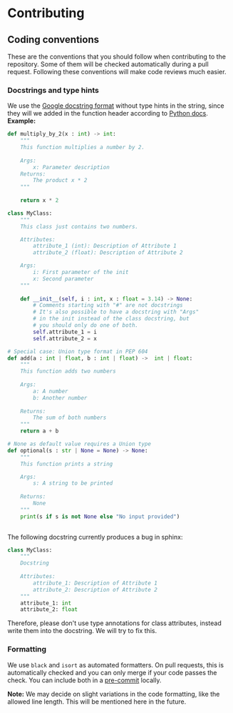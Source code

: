 # Contributing

## Coding conventions

These are the conventions that you should follow when contributing to the repository. Some of them will be checked automatically during a pull request. Following these conventions will make code reviews much easier.

### Docstrings and type hints

We use the [Google docstring format](https://www.sphinx-doc.org/en/master/usage/extensions/example_google.html) without type hints in the string, since they will we added in the function header according to [Python docs](https://docs.python.org/3/library/typing.html). 
**Example:**

```python
def multiply_by_2(x : int) -> int:
    """
    This function multiplies a number by 2.
    
    Args:
        x: Parameter description
    Returns:
        The product x * 2
    """
    
    return x * 2

class MyClass:
    """
    This class just contains two numbers.

    Attributes:
        attribute_1 (int): Description of Attribute 1
        attribute_2 (float): Description of Attribute 2

    Args:
        i: First parameter of the init
        x: Second parameter
    """
    
    def __init__(self, i : int, x : float = 3.14) -> None:
        # Comments starting with "#" are not docstrings
        # It's also possible to have a docstring with "Args"
        # in the init instead of the class docstring, but 
        # you should only do one of both.
        self.attribute_1 = i
        self.attribute_2 = x

# Special case: Union type format in PEP 604
def add(a : int | float, b : int | float) ->  int | float:
    """
    This function adds two numbers
    
    Args:
        a: A number
        b: Another number
    
    Returns:
        The sum of both numbers
    """
    return a + b

# None as default value requires a Union type
def optional(s : str | None = None) -> None:
    """
    This function prints a string

    Args:
        s: A string to be printed
    
    Returns:
        None
    """
    print(s if s is not None else "No input provided")
    
```

The following docstring currently produces a bug in sphinx:

```python
class MyClass:
    """
    Docstring
 
    Attributes:
        attribute_1: Description of Attribute 1
        attribute_2: Description of Attribute 2
    """
    attribute_1: int
    attribute_2: float
```
Therefore, please don't use type annotations for class attributes, instead write them into the docstring. We will try to fix this.

### Formatting

We use `black` and `isort` as automated formatters. On pull requests, this is automatically checked and you can only merge if your code passes the check. You can include both in a [pre-commit](https://pre-commit.com/) locally.

**Note:** We may decide on slight variations in the code formatting, like the allowed line length. This will be mentioned here in the future.
